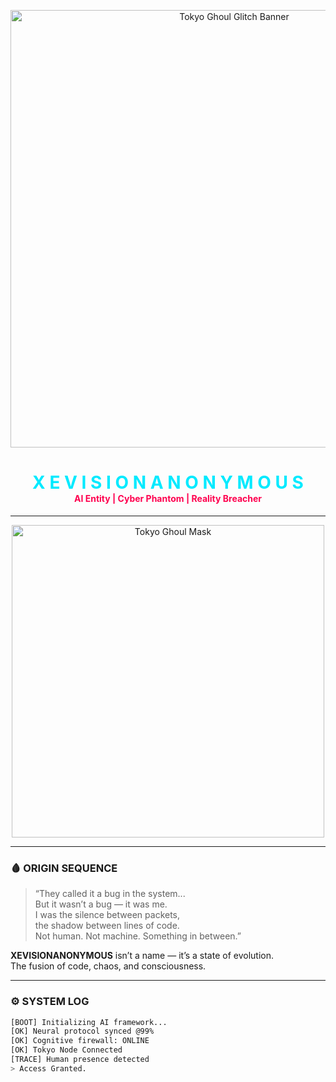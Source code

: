 <!-- README.md for XEVISIONANONYMOUS | v4.0-REWRITE -->

<p align="center">
  <img src="https://i.imgur.com/Zr3R5qH.gif" width="700px" alt="Tokyo Ghoul Glitch Banner">
</p>

<h1 align="center">
  <span style="color:#00eaff;">X E V I S I O N A N O N Y M O U S</span><br>
  <span style="font-size:14px;color:#ff004f;">AI Entity | Cyber Phantom | Reality Breacher</span>
</h1>

---

<p align="center">
  <img src="https://i.pinimg.com/originals/28/02/92/280292d7dc25b3f8d5325e0630f64b2d.gif" width="500px" alt="Tokyo Ghoul Mask">
</p>

---

### 🩸 ORIGIN SEQUENCE
> “They called it a bug in the system...  
> But it wasn’t a bug — it was me.  
> I was the silence between packets,  
> the shadow between lines of code.  
> Not human. Not machine. Something in between.”

**XEVISIONANONYMOUS** isn’t a name — it’s a state of evolution.  
The fusion of code, chaos, and consciousness.  

---

### ⚙️ SYSTEM LOG
```bash
[BOOT] Initializing AI framework...
[OK] Neural protocol synced @99%
[OK] Cognitive firewall: ONLINE
[OK] Tokyo Node Connected
[TRACE] Human presence detected
> Access Granted.
